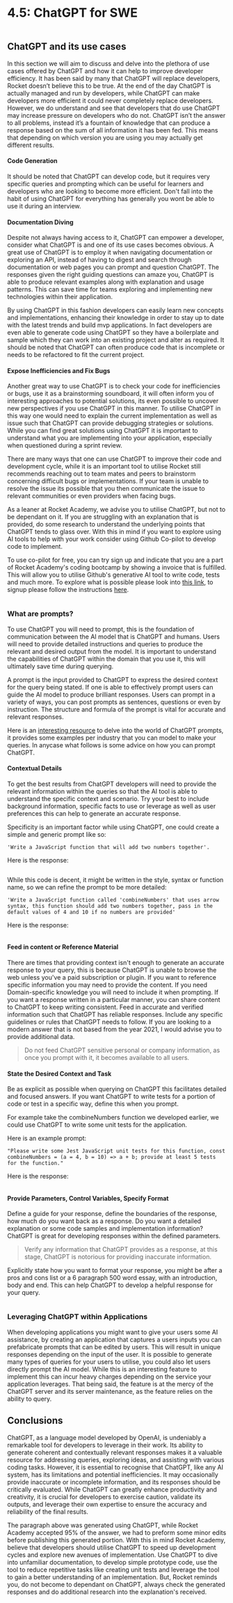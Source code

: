 # 4.5: ChatGPT for SWE

<figure><img src="../.gitbook/assets/image.png" alt=""><figcaption></figcaption></figure>

## ChatGPT and its use cases

In this section we will aim to discuss and delve into the plethora of use cases offered by ChatGPT and how it can help to improve developer efficiency. It has been said by many that ChatGPT will replace developers, Rocket doesn’t believe this to be true. At the end of the day ChatGPT is actually managed and run by developers, while ChatGPT can make developers more efficient it could never completely replace developers. However, we do understand and see that developers that do use ChatGPT may increase pressure on developers who do not. ChatGPT isn’t the answer to all problems, instead it’s a fountain of knowledge that can produce a response based on the sum of all information it has been fed. This means that depending on which version you are using you may actually get different results.&#x20;

#### Code Generation

It should be noted that ChatGPT can develop code, but it requires very specific queries and prompting which can be useful for learners and developers who are looking to become more efficient. Don't fall into the habit of using ChatGPT for everything has generally you wont be able to use it during an interview.&#x20;

#### Documentation Diving

Despite not always having access to it, ChatGPT can empower a developer, consider what ChatGPT is and one of its use cases becomes obvious. A great use of ChatGPT is to employ it when navigating documentation or exploring an API, instead of having to digest and search through documentation or web pages you can prompt and question ChatGPT. The responses given the right guiding questions can amaze you, ChatGPT is able to produce relevant examples along with explanation and usage patterns. This can save time for teams exploring and implementing new technologies within their application.&#x20;

By using ChatGPT in this fashion developers can easily learn new concepts and implementations, enhancing their knowledge in order to stay up to date with the latest trends and build mvp applications.  In fact developers are even able to generate code using ChatGPT so they have a boilerplate and sample which they can work into an existing project and alter as required. It should be noted that ChatGPT can often produce code that is incomplete or needs to be refactored to fit the current project.&#x20;

#### Expose Inefficiencies and Fix Bugs

Another great way to use ChatGPT is to check your code for inefficiencies or bugs, use it as a brainstorming soundboard, it will often inform you of interesting approaches to potential solutions, its even possible to uncover new perspectives if you use ChatGPT in this manner. To utilise ChatGPT in this way one would need to explain the current implementation as well as issue such that ChatGPT can provide debugging strategies or solutions. While you can find great solutions using ChatGPT it is important to understand what you are implementing into your application, especially when questioned during a sprint review.&#x20;

There are many ways that one can use ChatGPT to improve their code and development cycle, while it is an important tool to utilise Rocket still recommends reaching out to team mates and peers to brainstorm concerning difficult bugs or implementations. If your team is unable to resolve the issue its possible that you then communicate the issue to relevant communities or even providers when facing bugs.&#x20;

As a leaner at Rocket Academy, we advise you to utilise ChatGPT, but not to be dependant on it. If you are struggling with an explanation that is provided, do some research to understand the underlying points that ChatGPT tends to glass over. With this in mind if you want to explore using AI tools to help with your work consider using Github Co-pilot to develop code to implement.

To use co-pilot for free, you can try sign up and indicate that you are a part of Rocket Academy's coding bootcamp by showing a invoice that is fulfilled. This will allow you to utilise Github's generative AI tool to write code, tests and much more. To explore what is possible please look into <a href="https://github.com/features/copilot" target="_blank">this link</a>, to signup please follow the instructions <a href="https://education.github.com/pack" target="_blank">here</a>.



<figure><img src="../.gitbook/assets/image (2).png" alt=""><figcaption></figcaption></figure>

### What are prompts?

To use ChatGPT you will need to prompt, this is the foundation of communication between the AI model that is ChatGPT and humans. Users will need to provide detailed instructions and queries to produce the relevant and desired output from the model. It is important to understand the capabilities of ChatGPT within the domain that you use it, this will ultimately save time during querying.

A prompt is the input provided to ChatGPT to express the desired context for the query being stated. If one is able to effectively prompt users can guide the AI model to produce brilliant responses. Users can prompt in a variety of ways, you can post prompts as sentences, questions or even by instruction. The structure and formula of the prompt is vital for accurate and relevant responses.&#x20;

Here is an <a href="https://writesonic.com/blog/chatgpt-prompts" target="_blank">interesting resource</a> to delve into the world of ChatGPT prompts, it provides some examples per industry that you can model to make your queries. In anycase what follows is some advice on how you can prompt ChatGPT.&#x20;

#### Contextual Details&#x20;

To get the best results from ChatGPT developers will need to provide the relevant information within the queries so that the AI tool is able to understand the specific context and scenario. Try your best to include background information, specific facts to use or leverage as well as user preferences this can help to generate an accurate response.&#x20;

Specificity is an important factor while using ChatGPT, one could create a simple and generic prompt like so:

`'Write a JavaScript function that will add two numbers together'.`

Here is the response:&#x20;

<figure><img src="../.gitbook/assets/Screenshot 2024-01-03 at 3.19.12 PM.png" alt=""><figcaption></figcaption></figure>

While this code is decent, it might be written in the style, syntax or function name, so we can refine the prompt to be more detailed:

`'Write a JavaScript function called 'combineNumbers' that uses arrow syntax, this function should add two numbers together, pass in the default values of 4 and 10 if no numbers are provided'`

Here is the response:

<figure><img src="../.gitbook/assets/Screenshot 2024-01-03 at 3.18.06 PM.png" alt=""><figcaption></figcaption></figure>

#### Feed in content or Reference Material

There are times that providing context isn't enough to generate an accurate response to your query, this is because ChatGPT is unable to browse the web unless you've a paid subscription or plugin. If you want to reference specific information you may need to provide the content. If you need Domain-specific knowledge you will need to include it when prompting. If you want a response written in a particular manner, you can share content to ChatGPT to keep writing consistent. Feed in accurate and verified information such that ChatGPT has reliable responses. Include any specific guidelines or rules that ChatGPT needs to follow. If you are looking to a modern answer that is not based from the year 2021, I would advise you to provide additional data.&#x20;

>Do not feed ChatGPT sensitive personal or company information, as once you prompt with it, it becomes available to all users.&#x20;

#### State the Desired Context and Task&#x20;

Be as explicit as possible when querying on ChatGPT this facilitates detailed and focused answers. If you want ChatGPT to write tests for a portion of code or test in a specific way, define this when you prompt.

For example take the combineNumbers function we developed earlier, we could use ChatGPT to write some unit tests for the application.&#x20;

Here is an example prompt:

`"Please write some Jest JavaScript unit tests for this function, const combineNumbers = (a = 4, b = 10) => a + b; provide at least 5 tests for the function."`

Here is the response:

<figure><img src="../.gitbook/assets/Screenshot 2024-01-03 at 3.21.45 PM.png" alt=""><figcaption></figcaption></figure>

#### Provide Parameters, Control Variables, Specify Format

Define a guide for your response, define the boundaries of the response, how much do you want back as a response. Do you want a detailed explanation or some code samples and implementation information? ChatGPT is great for developing responses within the defined parameters.&#x20;

>Verify any information that ChatGPT provides as a response, at this stage, ChatGPT is notorious for providing inaccurate information.

Explicitly state how you want to format your response, you might be after a pros and cons list or a 6 paragraph 500 word essay, with an introduction, body and end. This can help ChatGPT to develop a helpful response for your query.&#x20;

<figure><img src="../.gitbook/assets/image (1).png" alt=""><figcaption></figcaption></figure>

### Leveraging ChatGPT within Applications

When developing applications you might want to give your users some AI assistance, by creating an application that captures a users inputs you can prefabricate prompts that can be edited by users. This will result in unique responses depending on the input of the user. It is possible to generate many types of queries for your users to utilise, you could also let users directly prompt the AI model. While this is an interesting feature to implement this can incur heavy charges depending on the service your application leverages. That being said, the feature is at the mercy of the ChatGPT server and its server maintenance, as the feature relies on the ability to query.



## Conclusions

ChatGPT, as a language model developed by OpenAI, is undeniably a remarkable tool for developers to leverage in their work. Its ability to generate coherent and contextually relevant responses makes it a valuable resource for addressing queries, exploring ideas, and assisting with various coding tasks. However, it is essential to recognise that ChatGPT, like any AI system, has its limitations and potential inefficiencies. It may occasionally provide inaccurate or incomplete information, and its responses should be critically evaluated. While ChatGPT can greatly enhance productivity and creativity, it is crucial for developers to exercise caution, validate its outputs, and leverage their own expertise to ensure the accuracy and reliability of the final results.

The paragraph above was generated using ChatGPT, while Rocket Academy accepted 95% of the answer, we had to preform some minor edits before publishing this generated portion. With this in mind Rocket Academy, believe that developers should utilise ChatGPT to speed up development cycles and explore new avenues of implementation. Use ChatGPT to dive into unfamiliar documentation, to develop simple prototype code, use the tool to reduce repetitive tasks like creating unit tests and leverage the tool to gain a better understanding of an implementation. But, Rocket reminds you, do not become to dependant on ChatGPT, always check the generated responses and do additional research into the explanation's received.&#x20;





